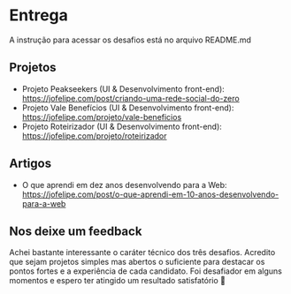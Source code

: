 # Entrega

A instrução para acessar os desafios está no arquivo README.md

## Projetos

- Projeto Peakseekers (UI & Desenvolvimento front-end): https://jofelipe.com/post/criando-uma-rede-social-do-zero
- Projeto Vale Benefícios (UI & Desenvolvimento front-end): https://jofelipe.com/projeto/vale-beneficios
- Projeto Roteirizador (UI & Desenvolvimento front-end): https://jofelipe.com/projeto/roteirizador

## Artigos

- O que aprendi em dez anos desenvolvendo para a Web: https://jofelipe.com/post/o-que-aprendi-em-10-anos-desenvolvendo-para-a-web

## Nos deixe um feedback

Achei bastante interessante o caráter técnico dos três desafios. Acredito que sejam projetos simples mas abertos o suficiente para destacar os pontos fortes e a experiência de cada candidato. Foi desafiador em alguns momentos e espero ter atingido um resultado satisfatório 🤗
